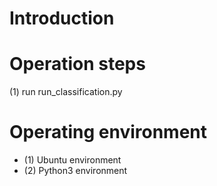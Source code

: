 # Introduction


# Operation steps
(1) run run_classification.py

# Operating environment
- (1) Ubuntu environment
- (2) Python3 environment
